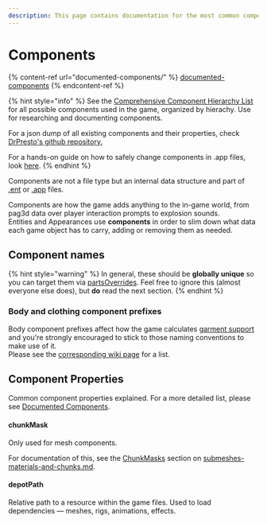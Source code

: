 ```yaml
---
description: This page contains documentation for the most common component types. WIP.
---
```


# Components

{% content-ref url="documented-components/" %}
[documented-components](documented-components/)
{% endcontent-ref %}

{% hint style="info" %}
See the [Comprehensive Component Hierarchy List](comprehensive-components-list.md) for all possible components used in the game, organized by hierachy. Use for researching and documenting components.

For a json dump of all existing components and their properties, check [DrPresto's github repository.](https://github.com/DoctorPresto/Cyberpunk-File-Types/blob/main/lists/entComponent\_types.json)

For a hands-on guide on how to safely change components in .app files, look [here](../../../modding-guides/npcs/appearances-change-the-looks.md#safely-adding-components).
{% endhint %}

Components are not a file type but an internal data structure and part of [.ent](./#.ent-entity) or [.app](./#.app-appearance-definition) files.&#x20;

Components are how the game adds anything to the in-game world, from pag3d data over player interaction prompts to explosion sounds.\
Entities and Appearances use **components** in order to slim down what data each game object has to carry, adding or removing them as needed.

## Component names

{% hint style="warning" %}
In general, these should be **globally unique** so you can target them via [partsOverrides](../../../modding-guides/items-equipment/influencing-other-items.md#partsoverrides). Feel free to ignore this (almost everyone else does), but **do** read the next section.
{% endhint %}

### Body and clothing component prefixes

Body component prefixes affect how the game calculates [garment support](../../3d-modelling/garment-support-how-does-it-work/) and you're strongly encouraged to stick to those naming conventions to make use of it. \
Please see the [corresponding wiki page](../../3d-modelling/garment-support-how-does-it-work/#component-prefixes) for a list.

## Component Properties

Common component properties explained. For a more detailed list, please see [Documented Components](documented-components/).

#### chunkMask

Only used for mesh components.&#x20;

For documentation of this, see the [ChunkMasks](../3d-objects-.mesh-files/submeshes-materials-and-chunks.md#chunkmasks-partially-hiding-meshes) section on [submeshes-materials-and-chunks.md](../3d-objects-.mesh-files/submeshes-materials-and-chunks.md "mention").

#### depotPath

Relative path to a resource within the game files. Used to load dependencies — meshes, rigs, animations, effects.

